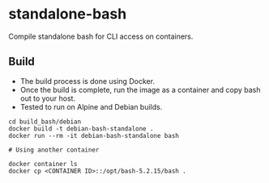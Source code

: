 # standalone-bash
Compile standalone bash for CLI access on containers.

## Build

* The build process is done using Docker.
* Once the build is complete, run the image as a container and copy bash out to your host.
* Tested to run on Alpine and Debian builds.

```
cd build_bash/debian
docker build -t debian-bash-standalone .
docker run --rm -it debian-bash-standalone bash

# Using another container

docker container ls
docker cp <CONTAINER ID>::/opt/bash-5.2.15/bash .
```


